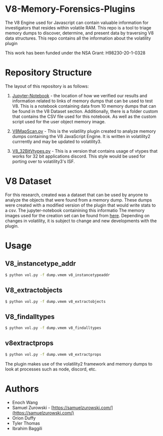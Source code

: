# V8-Memory-Forensics-Plugins

The V8 Engine used for Javascript can contain valuable information for investigators that resides within volatile RAM. This repo is a tool to triage memory dumps to discover, determine, and present data by traversing V8 data structures. This repo contains all the information about the volatility plugin 

This work has been funded under the NSA Grant: H98230-20-1-0328

# Repository Structure

The layout of this repository is as follows:
1. [Jupyter-Notebook](data/V8_recovery_analysis.ipynb) - the location of how we verified our results and information related to links of memory dumps that can be used to test V8. This is a notebook containing data from 10 memory dumps that can be found in the V8 Dataset section. Additionally, there is a folder custom that contains the CSV file used for this notebook. As well as the custom script used for the user object memory image.

2. [V8MapScan.py](plugins/V8MapScan.py) - This is the volatility plugin created to analyze memory dumps containing the V8 JavaScript Engine. It is written in volatility2 currrently and may be updated to volatility3.

3. [V8_32BitVtypes.py](plugins/V8_32BitVTypes.py) - This is a version that contains usage of vtypes that works for 32 bit applications discord. This style would be used for porting over to volatility3's ISF.

# V8 Dataset

For this research, created was a dataset that can be used by anyone to analyze the objects that were found from a memory dump.
These dumps were created with a modified version of the plugin that would write stats to a csv. The jupyter-notebook containining this informatio The memory images used for the creation set can be found from [here](https://unhnewhaven-my.sharepoint.com/:f:/g/personal/hjohn5_unh_newhaven_edu/EpcBPe3HJbFHmVOhcKpFe3MBGR3jgHc99Jkv16QNDKALXA?e=tARW24).
Depending on changes in volatility, it is subject to change and new developments with the plugin.

# Usage

## V8_instancetype_addr
```bash
$ python vol.py -f dump.vmem v8_instancetypeaddr
```


## V8_extractobjects
```bash
$ python vol.py -f dump.vmem v8_extractobjects
```

## V8_findalltypes
```bash
$ python vol.py -f dump.vmem v8_findalltypes
```

## v8extractprops

```bash
$ python vol.py -f dump.vmem v8_extractprops
```

The plugin makes use of the volatility2 framework and memory dumps to look at processes such as node, discord, etc. 


# Authors

- Enoch Wang
- Samuel Zurowski - [https://samuelzurowski.com/](https://samuelzurowski.com/) 
- Orion Duffy
- Tyler Thomas
- Ibrahim Baggili
